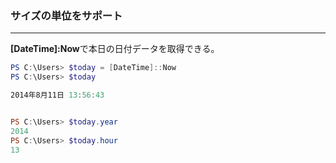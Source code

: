 ### サイズの単位をサポート

---

**[DateTime]:Now**で本日の日付データを取得できる。

```powershell
PS C:\Users> $today = [DateTime]::Now
PS C:\Users> $today

2014年8月11日 13:56:43


PS C:\Users> $today.year
2014
PS C:\Users> $today.hour
13
```
